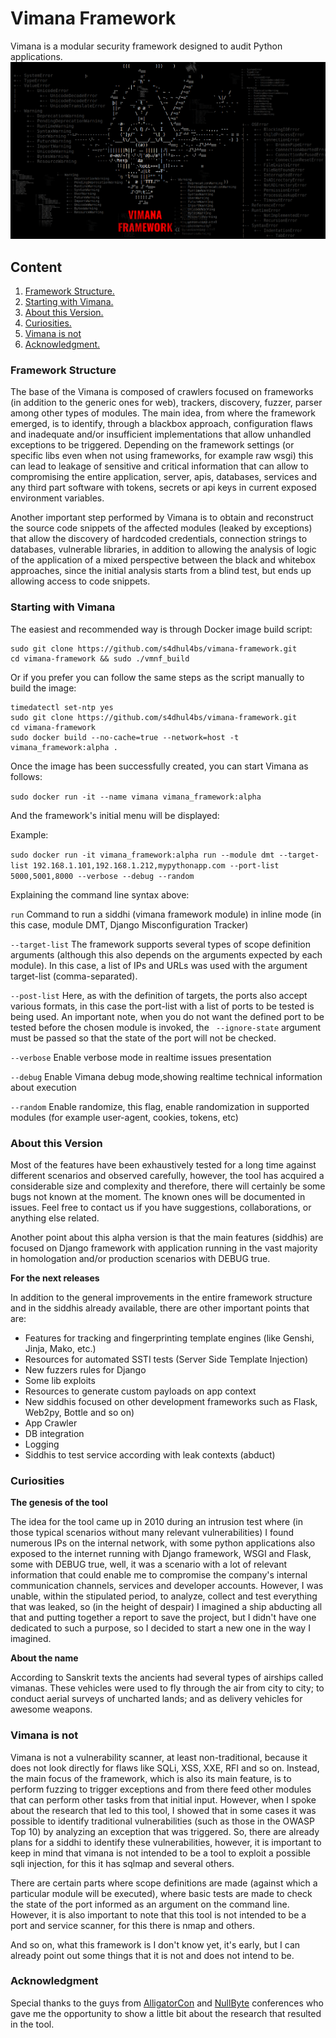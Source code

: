 # Vimana Framework
Vimana is a modular security framework designed to audit Python applications.
![Alt text](imgs/s0v6.png?raw=true "VIMANAFRAMEWORK")

## Content
1. [ Framework Structure. ](#struct)
2. [ Starting with Vimana. ](#starting)
3. [ About this Version. ](#about)
4. [ Curiosities. ](#curio)
5. [ Vimana is not](#vin)
6. [ Acknowledgment. ](#ack)



<a name="struct"></a>
### Framework Structure

The base of the Vimana is composed of crawlers focused on frameworks (in addition to the generic ones for web), trackers, discovery, fuzzer, parser among other types of modules. The main idea, from where the framework emerged, is to identify, through a blackbox approach, configuration flaws and inadequate and/or insufficient implementations that allow unhandled exceptions to be triggered. Depending on the framework settings (or specific libs even when not using frameworks, for example raw wsgi) this can lead to leakage of sensitive and critical information that can allow to compromising the entire application, server, apis, databases, services and any third part software with tokens, secrets or api keys in current exposed environment variables.

Another important step performed by Vimana is to obtain and reconstruct the source code snippets of the affected modules (leaked by exceptions) that allow the discovery of hardcoded credentials, connection strings to databases, vulnerable libraries, in addition to allowing the analysis of logic of the application of a mixed perspective between the black and whitebox approaches, since the initial analysis starts from a blind test, but ends up allowing access to code snippets.


<a name="starting"></a>
### Starting with Vimana

The easiest and recommended way is through Docker image build script:
```
sudo git clone https://github.com/s4dhul4bs/vimana-framework.git
cd vimana-framework && sudo ./vmnf_build
```
Or if you prefer you can follow the same steps as the script manually to build the image:
```
timedatectl set-ntp yes
sudo git clone https://github.com/s4dhul4bs/vimana-framework.git
cd vimana-framework
sudo docker build --no-cache=true --network=host -t vimana_framework:alpha .
```
Once the image has been successfully created, you can start Vimana as follows:

```sudo docker run -it --name vimana vimana_framework:alpha```

And the framework's initial menu will be displayed:

Example:

```sudo docker run -it vimana_framework:alpha run --module dmt --target-list 192.168.1.101,192.168.1.212,mypythonapp.com --port-list 5000,5001,8000 --verbose --debug --random```


Explaining the command line syntax above:

```run```         Command to run a siddhi (vimana framework module) in inline mode (in this case, module DMT, Django Misconfiguration Tracker)

```--target-list``` The framework supports several types of scope definition arguments (although this also depends on the arguments expected by each module). In this case, a list of IPs and URLs was used with the argument target-list (comma-separated).

```--post-list``` Here, as with the definition of targets, the ports also accept various formats, in this case the port-list with a list of ports to be tested is being used. An important note, when you do not want the defined port to be tested before the chosen module is invoked, the `` --ignore-state`` argument must be passed so that the state of the port will not be checked.

```--verbose```   Enable verbose mode in realtime issues presentation

```--debug```     Enable Vimana debug mode,showing realtime technical information about execution 

```--random```    Enable randomize, this flag, enable randomization in supported modules (for example user-agent, cookies, tokens, etc) 


<a name="about"></a>
### About this Version

Most of the features have been exhaustively tested for a long time against different scenarios and observed carefully, however, the tool has acquired a considerable size and complexity and therefore, there will certainly be some bugs not known at the moment. The known ones will be documented in issues. Feel free to contact us if you have suggestions, collaborations, or anything else related.

Another point about this alpha version is that the main features (siddhis) are focused on Django framework with application running in the vast majority in homologation and/or production scenarios with DEBUG true. 

**For the next releases**

In addition to the general improvements in the entire framework structure and in the siddhis already available, there are other important points that are:

* Features for tracking and fingerprinting template engines (like Genshi, Jinja, Mako, etc.)  
* Resources for automated SSTI tests (Server Side Template Injection)
* New fuzzers rules for Django 
* Some lib exploits
* Resources to generate custom payloads on app context
* New siddhis focused on other development frameworks such as Flask, Web2py, Bottle and so on)
* App Crawler
* DB integration
* Logging
* Siddhis to test service according with leak contexts (abduct)


<a name="curio"></a>
### Curiosities

**The genesis of the tool**

The idea for the tool came up in 2010 during an intrusion test where (in those typical scenarios without many relevant vulnerabilities) I found numerous IPs on the internal network, with some python applications also exposed to the internet running with Django framework, WSGI and Flask, some with DEBUG true, well, it was a scenario with a lot of relevant information that could enable me to compromise the company's internal communication channels, services and developer accounts. However, I was unable, within the stipulated period, to analyze, collect and test everything that was leaked, so (in the height of despair) I imagined a ship abducting all that and putting together a report to save the project, but I didn't have one dedicated to such a purpose, so I decided to start a new one in the way I imagined.

**About the name**

According to Sanskrit texts the ancients had several types of airships called vimanas. These vehicles were used to fly through the air from city to city; to conduct aerial surveys of uncharted lands; and as delivery vehicles for awesome weapons.

<a name="vin"></a>
### Vimana is not

Vimana is not a vulnerability scanner, at least non-traditional, because it does not look directly for flaws like SQLi, XSS, XXE, RFI and so on. Instead, the main focus of the framework, which is also its main feature, is to perform fuzzing to trigger exceptions and from there feed other modules that can perform other tasks from that initial input. However, when I spoke about the research that led to this tool, I showed that in some cases it was possible to identify traditional vulnerabilities (such as those in the OWASP Top 10) by analyzing an exception that was triggered. So, there are already plans for a siddhi to identify these vulnerabilities, however, it is important to keep in mind that vimana is not intended to be a tool to exploit a possible sqli injection, for this it has sqlmap and several others.

There are certain parts where scope definitions are made (against which a particular module will be executed), where basic tests are made to check the state of the port informed as an argument on the command line. However, it is also important to note that this tool is not intended to be a port and service scanner, for this there is nmap and others.

And so on, what this framework is I don't know yet, it's early, but I can already point out some things that it is not and does not intend to be.

<a name="ack"></a>
### Acknowledgment

Special thanks to the guys from [AlligatorCon](https://alligatorcon.com) and [NullByte](https://nullbyte-con.org) conferences who gave me the opportunity to show a little bit about the research that resulted in the tool.

